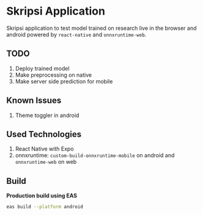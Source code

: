 # Skripsi Application

Skripsi application to test model trained on research live in the browser and android powered by
`react-native` and `onnxruntime-web`.

## TODO

1. Deploy trained model
2. Make preprocessing on native
3. Make server side prediction for mobile

## Known Issues

1. Theme toggler in android

## Used Technologies

1. React Native with Expo
2. onnxruntime: `custom-build-onnxruntime-mobile` on android and `onnxruntime-web` on web

## Build

**Production build using EAS**

```bash
eas build --platform android
```
